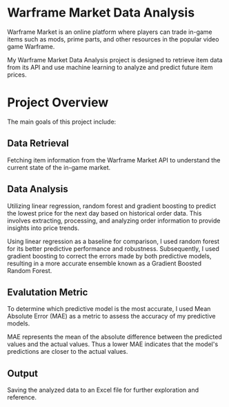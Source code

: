 # Warframe Market Data Analysis

Warframe Market is an online platform where players can trade in-game items such as mods, prime parts, and other resources in the popular video game Warframe.


My Warframe Market Data Analysis project is designed to retrieve item data from its API and use machine learning to analyze and predict future item prices.

# Project Overview

The main goals of this project include:

## Data Retrieval 

Fetching item information from the Warframe Market API to understand the current state of the in-game market.

## Data Analysis

Utilizing linear regression, random forest and gradient boosting to predict the lowest price for the next day based on historical order data. This involves extracting, processing, and analyzing order information to provide insights into price trends.

Using linear regression as a baseline for comparison, I used random forest for its better predictive performance and robustness.
Subsequently, I used gradient boosting to correct the errors made by both predictive models, resulting in a more accurate ensemble known as a Gradient Boosted Random Forest.

## Evalutation Metric

To determine which predictive model is the most accurate, I used Mean Absolute Error (MAE) as a metric to assess the accuracy of my predictive models. 

MAE represents the mean of the absolute difference between the predicted values and the actual values. Thus a lower MAE indicates that the model's predictions are closer to the actual values.

## Output

Saving the analyzed data to an Excel file for further exploration and reference.


